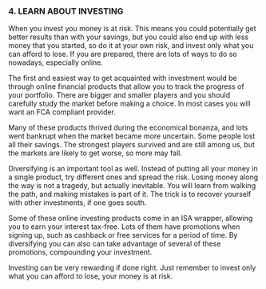 ### 4. LEARN ABOUT INVESTING

When you invest you money is at risk. This means you could potentially get better results than with your savings, but you could also end up with less money that you started, so do it at your own risk, and invest only what you can afford to lose. If you are prepared, there are lots of ways to do so nowadays, especially online.

The first and easiest way to get acquainted with investment would be through online financial products that allow you to track the progress of your portfolio. There are bigger and smaller players and you should carefully study the market before making a choice. In most cases you will want an FCA compliant provider.

Many of these products thrived during the economical bonanza, and lots went bankrupt when the market became more uncertain. Some people lost all their savings. The strongest players survived and are still among us, but the markets are likely to get worse, so more may fall.

Diversifying is an important tool as well. Instead of putting all your money in a single product, try different ones and spread the risk. Losing money along the way is not a tragedy, but actually inevitable. You will learn from walking the path, and making mistakes is part of it. The trick is to recover yourself with other investments, if one goes south. 

Some of these online investing products come in an ISA wrapper, allowing you to earn your interest tax-free. Lots of them have promotions when signing up, such as cashback or free services for a period of time. By diversifying you can also can take advantage of several of these promotions, compounding your investment.

Investing can be very rewarding if done right. Just remember to invest only what you can afford to lose, your money is at risk.